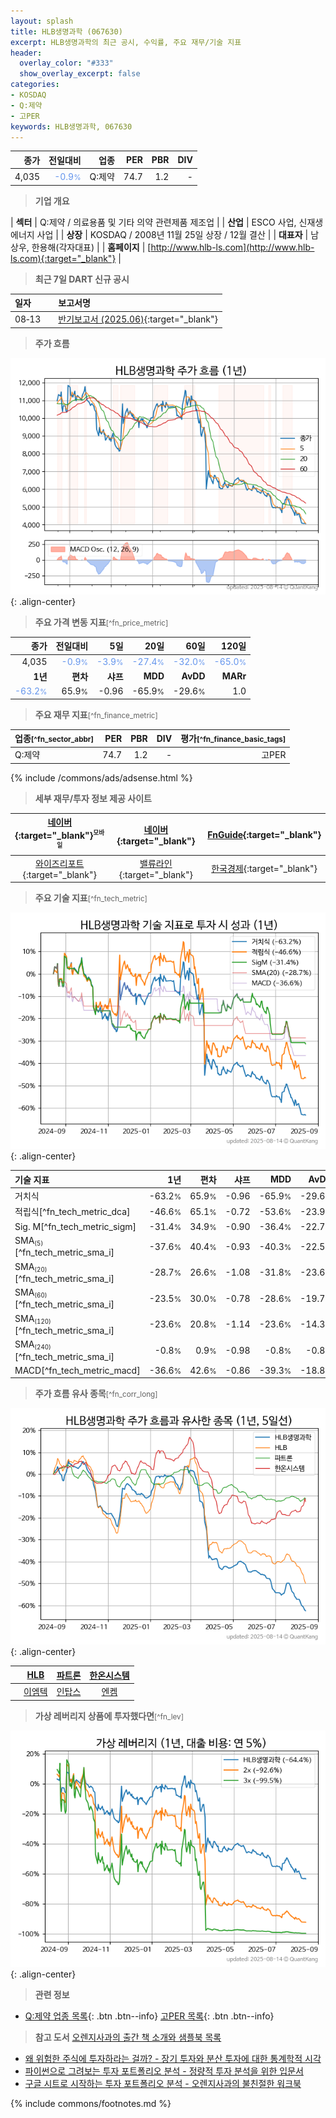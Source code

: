 ```yaml
---
layout: splash
title: HLB생명과학 (067630)
excerpt: HLB생명과학의 최근 공시, 수익률, 주요 재무/기술 지표
header:
  overlay_color: "#333"
  show_overlay_excerpt: false
categories:
- KOSDAQ
- Q:제약
- 고PER
keywords: HLB생명과학, 067630
---
```


| **종가** | **전일대비** | **업종** | **PER** | **PBR** | **DIV** |
| -------: | -----------: | -------: | ------: | ------: | ------: |
| 4,035 | <span style="color: cornflowerblue">-0.9<small>%</small></span> | Q:제약 | 74.7 | 1.2 | - |

<!-- more -->


> **기업 개요**<a id="company"></a>

| <span style="white-space:nowrap;">**섹터**</span> | Q:제약 / 의료용품 및 기타 의약 관련제품 제조업 |
| <span style="white-space:nowrap;">**산업**</span> | ESCO 사업, 신재생에너지 사업 |
| <span style="white-space:nowrap;">**상장**</span> | KOSDAQ / 2008년 11월 25일 상장 / 12월 결산 |
| <span style="white-space:nowrap;">**대표자**</span> | 남상우, 한용해(각자대표) |
| <span style="white-space:nowrap;">**홈페이지**</span> | [http://www.hlb-ls.com](http://www.hlb-ls.com){:target="_blank"} |


> **최근 7일 DART 신규 공시**<a id="dart"></a>

| **일자** |      | **보고서명** |
| :------- | :--- | :----------- |
| 08&#x2011;13 | | [반기보고서 (2025.06)](https://dart.fss.or.kr/dsaf001/main.do?rcpNo=20250813001322){:target="_blank"} |


> **주가 흐름**<a id="price"></a>

![067630](/stock/images/067630.png){: .align-center}


> **주요 가격 변동 지표**<small>[^fn_price_metric]</small>

| **종가** | **전일대비** | **5일** | **20일** | **60일** | **120일** |
| -------: | -----------: | ------: | -------: | -------: | --------: |
| 4,035 | <span style="color: cornflowerblue">-0.9<small>%</small></span> | <span style="color: cornflowerblue">-3.9<small>%</small></span> | <span style="color: cornflowerblue">-27.4<small>%</small></span> | <span style="color: cornflowerblue">-32.0<small>%</small></span> | <span style="color: cornflowerblue">-65.0<small>%</small></span> |
| **1년** | **편차** | **샤프** | **MDD** | **AvDD** | **MARr** |
| <span style="color: cornflowerblue">-63.2<small>%</small></span> | 65.9<small>%</small> | -0.96 | -65.9<small>%</small> | -29.6<small>%</small> | 1.0 |


> **주요 재무 지표**<small>[^fn_finance_metric]</small>

| **업종**<small>[^fn_sector_abbr]</small> | **PER** | **PBR** | **DIV** | **평가**<small>[^fn_finance_basic_tags]</small> |
| :--------------------------------------- | ------: | ------: | ------: | ----------------------------------------------: |
| Q:제약 | 74.7 | 1.2 | - | 고PER |



{% include /commons/ads/adsense.html %}

> **세부 재무/투자 정보 제공 사이트**

| [네이버](https://m.stock.naver.com/domestic/stock/067630/finance/summary){:target="_blank"}<sup><small>모바일</small></sup> | [네이버](https://finance.naver.com/item/coinfo.naver?code=067630){:target="_blank"} | [FnGuide](https://comp.fnguide.com/SVO2/ASP/SVD_Invest.asp?gicode=A067630&MenuYn=Y){:target="_blank"} |
| :---: | :---: | :---: |
| [와이즈리포트](https://comp.wisereport.co.kr/company/c1040001.aspx?cmp_cd=067630){:target="_blank"} | [밸류라인](https://www.valueline.co.kr/finance/summary/067630){:target="_blank"} | [한국경제](https://markets.hankyung.com/stock/067630/financial-summary){:target="_blank"} |


> **주요 기술 지표**<small>[^fn_tech_metric]</small>


![067630](/stock/images/067630_tech.png){: .align-center}

| **기술 지표** | **1년** | **편차** | **샤프** | **MDD** | **AvDD** |
| :------------ | ------: | -----------: | -------: | ------: | -------: |
| 거치식 | -63.2<small>%</small> | 65.9<small>%</small> | -0.96 | -65.9<small>%</small> | -29.6<small>%</small> |
| 적립식[^fn_tech_metric_dca] | -46.6<small>%</small> | 65.1<small>%</small> | -0.72 | -53.6<small>%</small> | -23.9<small>%</small> |
| Sig. M[^fn_tech_metric_sigm] | -31.4<small>%</small> | 34.9<small>%</small> | -0.90 | -36.4<small>%</small> | -22.7<small>%</small> |
| SMA<small><sub>(5)</sub></small>[^fn_tech_metric_sma_i] | -37.6<small>%</small> | 40.4<small>%</small> | -0.93 | -40.3<small>%</small> | -22.5<small>%</small> |
| SMA<small><sub>(20)</sub></small>[^fn_tech_metric_sma_i] | -28.7<small>%</small> | 26.6<small>%</small> | -1.08 | -31.8<small>%</small> | -23.6<small>%</small> |
| SMA<small><sub>(60)</sub></small>[^fn_tech_metric_sma_i] | -23.5<small>%</small> | 30.0<small>%</small> | -0.78 | -28.6<small>%</small> | -19.7<small>%</small> |
| SMA<small><sub>(120)</sub></small>[^fn_tech_metric_sma_i] | -23.6<small>%</small> | 20.8<small>%</small> | -1.14 | -23.6<small>%</small> | -14.3<small>%</small> |
| SMA<small><sub>(240)</sub></small>[^fn_tech_metric_sma_i] | -0.8<small>%</small> | 0.9<small>%</small> | -0.98 | -0.8<small>%</small> | -0.8<small>%</small> |
| MACD[^fn_tech_metric_macd] | -36.6<small>%</small> | 42.6<small>%</small> | -0.86 | -39.3<small>%</small> | -18.8<small>%</small> |


> **주가 흐름 유사 종목**<a id="corr"></a><small>[^fn_corr_long]</small>

![067630](/stock/images/067630_corr.png){: .align-center}

|       | [HLB](/028300/) | [파트론](/091700/) | [한온시스템](/018880/) |
| :---: | :------------------------------------: | :------------------------------------: | :------------------------------------: |
|       | [이엠텍](/091120/) | [인탑스](/049070/) | [엔켐](/348370/) |


> **가상 레버리지 상품에 투자했다면**<a id="2x"></a><small>[^fn_lev]</small>

![067630](/stock/images/067630_2x.png){: .align-center}


> **관련 정보**

- [Q:제약 업종 목록](/stats/sector/kosdaq_업종_제약_종목/){: .btn .btn--info} [고PER 목록](/fn/fn_high_per/){: .btn .btn--info}

> **참고 도서** [오렌지사과의 출간 책 소개와 샘플북 목록](https://kongdori.tistory.com/691)

- [왜 위험한 주식에 투자하라는 걸까? - 장기 투자와 분산 투자에 대한 통계학적 시각](https://kongdori.tistory.com/421)
- [파이썬으로 그려보는 투자 포트폴리오 분석  - 정량적 투자 분석을 위한 입문서](https://kongdori.tistory.com/643)
- [구글 시트로 시작하는 투자 포트폴리오 분석 - 오렌지사과의 불친절한 워크북](https://kongdori.tistory.com/449)


{% include commons/footnotes.md %}
